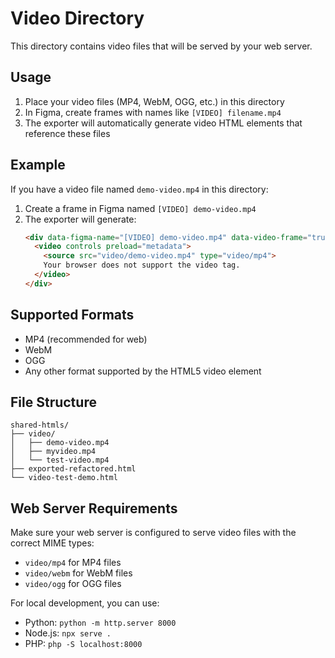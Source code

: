 # Video Directory

This directory contains video files that will be served by your web server.

## Usage

1. Place your video files (MP4, WebM, OGG, etc.) in this directory
2. In Figma, create frames with names like `[VIDEO] filename.mp4`
3. The exporter will automatically generate video HTML elements that reference these files

## Example

If you have a video file named `demo-video.mp4` in this directory:

1. Create a frame in Figma named `[VIDEO] demo-video.mp4`
2. The exporter will generate:
   ```html
   <div data-figma-name="[VIDEO] demo-video.mp4" data-video-frame="true" data-video-filename="demo-video.mp4">
     <video controls preload="metadata">
       <source src="video/demo-video.mp4" type="video/mp4">
       Your browser does not support the video tag.
     </video>
   </div>
   ```

## Supported Formats

- MP4 (recommended for web)
- WebM
- OGG
- Any other format supported by the HTML5 video element

## File Structure

```
shared-htmls/
├── video/
│   ├── demo-video.mp4
│   ├── myvideo.mp4
│   └── test-video.mp4
├── exported-refactored.html
└── video-test-demo.html
```

## Web Server Requirements

Make sure your web server is configured to serve video files with the correct MIME types:

- `video/mp4` for MP4 files
- `video/webm` for WebM files
- `video/ogg` for OGG files

For local development, you can use:
- Python: `python -m http.server 8000`
- Node.js: `npx serve .`
- PHP: `php -S localhost:8000`
